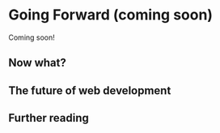 # Going Forward (coming soon)

Coming soon!


## Now what?


## The future of web development


## Further reading
